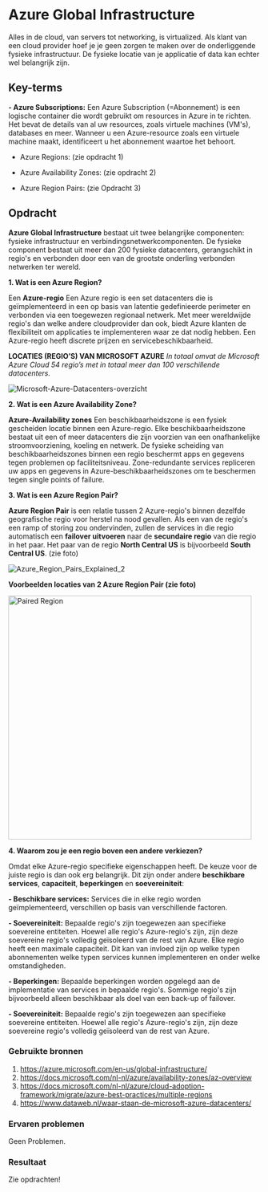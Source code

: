 # Azure Global Infrastructure

Alles in de cloud, van servers tot networking, is virtualized. Als klant van een cloud provider hoef je je geen zorgen te maken over
de onderliggende fysieke infrastructuur. De fysieke locatie van je applicatie of data kan echter wel belangrijk zijn.

## Key-terms

**- Azure Subscriptions:** Een Azure Subscription (=Abonnement) is een logische container die wordt gebruikt om resources in Azure in te richten.
Het bevat de details van al uw resources, zoals virtuele machines (VM's), databases en meer. Wanneer u een Azure-resource zoals een virtuele machine maakt,
identificeert u het abonnement waartoe het behoort.

- Azure Regions: (zie opdracht 1)

- Azure Availability Zones: (zie opdracht 2)

- Azure Region Pairs: (zie Opdracht 3)


## Opdracht

**Azure Global Infrastructure** bestaat uit twee belangrijke componenten: fysieke infrastructuur en verbindingsnetwerkcomponenten.
De fysieke component bestaat uit meer dan 200 fysieke datacenters, gerangschikt in regio's en verbonden door een van de grootste onderling verbonden netwerken ter wereld.

**1. Wat is een Azure Region?**

Een **Azure-regio** Een Azure regio is een set datacenters die is geïmplementeerd in een op basis van latentie gedefinieerde perimeter
en verbonden via een toegewezen regionaal netwerk. Met meer wereldwijde regio's dan welke andere cloudprovider dan ook,
biedt Azure klanten de flexibiliteit om applicaties te implementeren waar ze dat nodig hebben.
Een Azure-regio heeft discrete prijzen en servicebeschikbaarheid.

**LOCATIES (REGIO’S) VAN MICROSOFT AZURE** 
_In totaal omvat de Microsoft Azure Cloud 54 regio’s met in totaal meer dan 100 verschillende datacenters._

![Microsoft-Azure-Datacenters-overzicht](https://user-images.githubusercontent.com/95620804/146018878-b959105a-429c-460e-baac-1702a46bf76b.png)

**2. Wat is een Azure Availability Zone?**

**Azure-Availability zones** Een beschikbaarheidszone is een fysiek gescheiden locatie binnen een Azure-regio.
Elke beschikbaarheidszone bestaat uit een of meer datacenters die zijn voorzien van een onafhankelijke stroomvoorziening, koeling en netwerk.
De fysieke scheiding van beschikbaarheidszones binnen een regio beschermt apps en gegevens tegen problemen op faciliteitsniveau.
Zone-redundante services repliceren uw apps en gegevens in Azure-beschikbaarheidszones om te beschermen tegen single points of failure.

**3. Wat is een Azure Region Pair?**

**Azure Region Pair** is een relatie tussen 2 Azure-regio's binnen dezelfde geografische regio voor herstel na nood gevallen. Als een van de regio's een ramp of storing
zou ondervinden, zullen de services in die regio automatisch een **failover uitvoeren** naar de **secundaire regio** van die regio in het paar.
Het paar van de regio **North Central US** is bijvoorbeeld **South Central US**. (zie foto)

![Azure_Region_Pairs_Explained_2](https://user-images.githubusercontent.com/95620804/146013246-519a0770-1a18-4efe-8233-a26f68dd8d43.jpg)

**Voorbeelden locaties van 2 Azure Region Pair (zie foto)**

<img width="486" alt="Paired Region" src="https://user-images.githubusercontent.com/95620804/146015040-d9f22b86-3e57-4754-9067-31f3b9c73c5a.png">

**4. Waarom zou je een regio boven een andere verkiezen?**

Omdat elke Azure-regio specifieke eigenschappen heeft. De keuze voor de juiste regio is dan ook erg belangrijk. 
Dit zijn onder andere **beschikbare services**, **capaciteit**, **beperkingen** en **soevereiniteit**:

**- Beschikbare services:** Services die in elke regio worden geïmplementeerd, verschillen op basis van verschillende factoren. 

**- Soevereiniteit:** Bepaalde regio's zijn toegewezen aan specifieke soevereine entiteiten. Hoewel alle regio's Azure-regio's zijn,
zijn deze soevereine regio's volledig geïsoleerd van de rest van Azure.  Elke regio heeft een maximale capaciteit.
Dit kan van invloed zijn op welke typen abonnementen welke typen services kunnen implementeren en onder welke omstandigheden.

**- Beperkingen:** Bepaalde beperkingen worden opgelegd aan de implementatie van services in bepaalde regio's.
Sommige regio's zijn bijvoorbeeld alleen beschikbaar als doel van een back-up of failover. 

**- Soevereiniteit:** Bepaalde regio's zijn toegewezen aan specifieke soevereine entiteiten. Hoewel alle regio's Azure-regio's zijn,
zijn deze soevereine regio's volledig geïsoleerd van de rest van Azure. 

### Gebruikte bronnen

1. https://azure.microsoft.com/en-us/global-infrastructure/
2. https://docs.microsoft.com/nl-nl/azure/availability-zones/az-overview
3. https://docs.microsoft.com/nl-nl/azure/cloud-adoption-framework/migrate/azure-best-practices/multiple-regions
4. https://www.dataweb.nl/waar-staan-de-microsoft-azure-datacenters/

### Ervaren problemen
Geen Problemen.

### Resultaat
Zie opdrachten!
